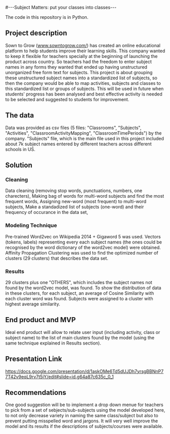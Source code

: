 #---Subject Matters:  put your classes into classes---

The code in this repository is in Python.

## Project description
Sown to Grow (www.sowntogrow.com/) has created an online educational platform to help students improve their learning skills. This company wanted to keep it flexible for teachers specially at the beginning of launching the product across country. So teachers had the freedom to enter subject names in any forms they wanted that ended up having unstructured unorganized free form text for subjects. 
This project is about grouping these unstructured subject names into a standardized list of subjects, so then the company would be able to map activities, subjects and classes to this standardized list or groups of subjects. This will be used in future when students' progress has been analysed and best effective activity is needed to be selected and suggested to students for improvement. 

## The data

Data was provided as csv files (5 files: "Classrooms", "Subjects", "Activities", "ClassroomActivityMapping", "ClassroomTimePeriods") by the company. "Subjects" file, which is the main file used in this project included about 7k subject names entered by different teachers across different schools in US. 

## Solution

### Cleaning
Data cleaning (removing stop words, punctuations, numbers, one charecters), 
Making bag of words for multi-word subjects and find the most frequent words,
Assigning new-word (most frequent) to multi-word subjects,
Make a standadized list of subjects (one-word) and their frequency of occurance in the data set,

### Modeling Technique
Pre-trained Word2vec on Wikipedia 2014 + Gigaword 5 was used. 
Vectors (tokens, labels) representing every each subject names (the ones could be recognised by the word dictionary of the word2vec model) were obtained.
Affinity Propagation Clustering was used to find the optimized number of clusters (29 clusters) that describes the data set.

### Results
29 clusters plus one "OTHERS", which includes the subject names not found by the word2vec model, was found.
To show the distribution of data in these clusters, for each subject, an average of Cosine Similarity with each cluster word was found. Subjects were assigned to a cluster with highest average similarity. 

## End product and MVP

Ideal end product will allow to relate user input (including activity, class or subject name) to the list of main clusters found by the model (using the same technique explained in Results section). 

## Presentation Link
https://docs.google.com/presentation/d/1askOMe6Td5dUJDh7yrsgBBNnP77T42v9eqL9rv7t5iY/edit#slide=id.g64a87c635c_0_1

## Recommendations
One good suggestion will be to implement a drop down menue for teachers to pick from a set of sebjects/sub-subjects using the model developed here, to not only decrease variety in naming the same class/subject but also to prevent putting misspelled word and jargons.
It will very well improve the model and its results if the descriptions of subjects/courses were available. 
